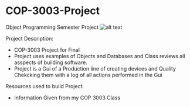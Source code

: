 # COP-3003-Project
Object Programming Semester Project
![alt text](https://github.com/Bheck890/COP-3003-Project/blob/master/Images/Diagrams/Week%205.png)

Project Description:
- COP-3003 Project for Final
- Project uses examples of Objects and Databases and Class reviews all asspects of building software.
- Project is a Gui of a Production line of creating devices and Quality Chekcking them with a log of all actions performed in the Gui

Resources used to build Project:
- Information Given from my COP 3003 Class
